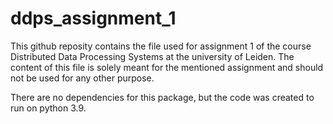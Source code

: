 # ddps_assignment_1
This github reposity contains the file used for assignment 1 of the course Distributed Data Processing Systems at the university of Leiden. The content of this file is solely meant for the mentioned assignment and should not be used for any other purpose.

There are no dependencies for this package, but the code was created to run on python 3.9.
